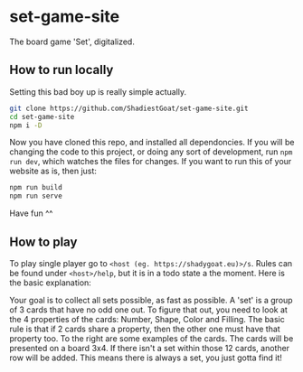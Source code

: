 # set-game-site

The board game 'Set', digitalized.

## How to run locally

Setting this bad boy up is really simple actually.

```sh
git clone https://github.com/ShadiestGoat/set-game-site.git
cd set-game-site
npm i -D
```
Now you have cloned this repo, and installed all dependoncies. If you will be changing the code to this project, or doing any sort of development, run `npm run dev`, which watches the files for changes. If you want to run this of your website as is, then just:

```sh
npm run build
npm run serve
```

Have fun ^^

## How to play

To play single player go to `<host (eg. https://shadygoat.eu)>/s`. Rules can be found under `<host>/help`, but it is in a todo state a the moment. Here is the basic explanation:

Your goal is to collect all sets possible, as fast as possible. A 'set' is a group of 3 cards that have no odd one out. To figure that out,
you need to look at the 4 properties of the cards: Number, Shape, Color and Filling. The basic rule is that if 2 cards share a property, then
the other one must have that property too. To the right are some examples of the cards.
The cards will be presented on a board 3x4. If there isn't a set within those 12 cards, another row will be added. This means there is always a set,
you just gotta find it!

